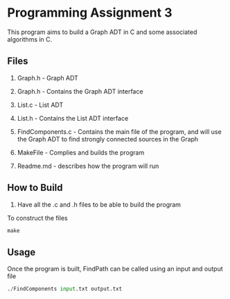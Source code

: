 # Programming Assignment 3

This program aims to build a Graph ADT in C and some associated algorithms in C.

## Files

1. Graph.h - Graph ADT

2. Graph.h - Contains the Graph ADT interface
 
1. List.c - List ADT

2. List.h - Contains the List ADT interface

3. FindComponents.c - Contains the main file of the program, and will use the Graph ADT to find strongly connected sources in the Graph

4. MakeFile - Complies and builds the program

5. Readme.md - describes how the program will run

## How to Build

1. Have all the .c and .h files to be able to build the program

To construct the files

```python
make
```

## Usage

Once the program is built, FindPath can be called using an input and output file

```python
./FindComponents input.txt output.txt
```
